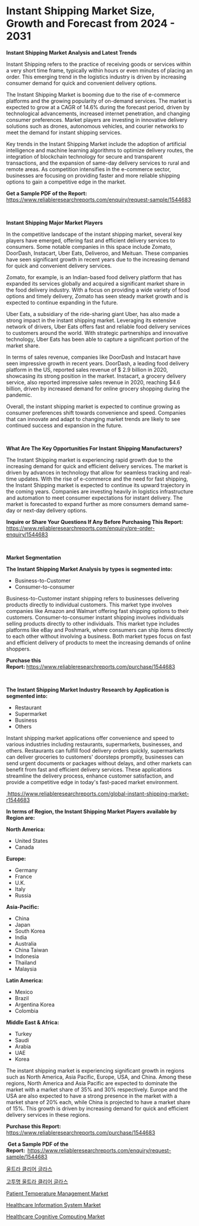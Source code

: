 <p><h1>Instant Shipping Market Size, Growth and Forecast from 2024 - 2031</h1></p><p><strong>Instant Shipping Market Analysis and Latest Trends</strong></p>
<p><p>Instant Shipping refers to the practice of receiving goods or services within a very short time frame, typically within hours or even minutes of placing an order. This emerging trend in the logistics industry is driven by increasing consumer demand for quick and convenient delivery options.</p><p>The Instant Shipping Market is booming due to the rise of e-commerce platforms and the growing popularity of on-demand services. The market is expected to grow at a CAGR of 14.6% during the forecast period, driven by technological advancements, increased internet penetration, and changing consumer preferences. Market players are investing in innovative delivery solutions such as drones, autonomous vehicles, and courier networks to meet the demand for instant shipping services.</p><p>Key trends in the Instant Shipping Market include the adoption of artificial intelligence and machine learning algorithms to optimize delivery routes, the integration of blockchain technology for secure and transparent transactions, and the expansion of same-day delivery services to rural and remote areas. As competition intensifies in the e-commerce sector, businesses are focusing on providing faster and more reliable shipping options to gain a competitive edge in the market.</p></p>
<p><strong>Get a Sample PDF of the Report:&nbsp;</strong> <a href="https://www.reliableresearchreports.com/enquiry/request-sample/1544683">https://www.reliableresearchreports.com/enquiry/request-sample/1544683</a></p>
<p>&nbsp;</p>
<p><strong>Instant Shipping Major Market Players</strong></p>
<p><p>In the competitive landscape of the instant shipping market, several key players have emerged, offering fast and efficient delivery services to consumers. Some notable companies in this space include Zomato, DoorDash, Instacart, Uber Eats, Deliveroo, and Meituan. These companies have seen significant growth in recent years due to the increasing demand for quick and convenient delivery services.</p><p>Zomato, for example, is an Indian-based food delivery platform that has expanded its services globally and acquired a significant market share in the food delivery industry. With a focus on providing a wide variety of food options and timely delivery, Zomato has seen steady market growth and is expected to continue expanding in the future.</p><p>Uber Eats, a subsidiary of the ride-sharing giant Uber, has also made a strong impact in the instant shipping market. Leveraging its extensive network of drivers, Uber Eats offers fast and reliable food delivery services to customers around the world. With strategic partnerships and innovative technology, Uber Eats has been able to capture a significant portion of the market share.</p><p>In terms of sales revenue, companies like DoorDash and Instacart have seen impressive growth in recent years. DoorDash, a leading food delivery platform in the US, reported sales revenue of $ 2.9 billion in 2020, showcasing its strong position in the market. Instacart, a grocery delivery service, also reported impressive sales revenue in 2020, reaching $4.6 billion, driven by increased demand for online grocery shopping during the pandemic.</p><p>Overall, the instant shipping market is expected to continue growing as consumer preferences shift towards convenience and speed. Companies that can innovate and adapt to changing market trends are likely to see continued success and expansion in the future.</p></p>
<p>&nbsp;</p>
<p><strong>What Are The Key Opportunities For Instant Shipping Manufacturers?</strong></p>
<p><p>The Instant Shipping market is experiencing rapid growth due to the increasing demand for quick and efficient delivery services. The market is driven by advances in technology that allow for seamless tracking and real-time updates. With the rise of e-commerce and the need for fast shipping, the Instant Shipping market is expected to continue its upward trajectory in the coming years. Companies are investing heavily in logistics infrastructure and automation to meet consumer expectations for instant delivery. The market is forecasted to expand further as more consumers demand same-day or next-day delivery options.</p></p>
<p><strong>Inquire or Share Your Questions If Any Before Purchasing This Report:</strong> <a href="https://www.reliableresearchreports.com/enquiry/pre-order-enquiry/1544683">https://www.reliableresearchreports.com/enquiry/pre-order-enquiry/1544683</a></p>
<p>&nbsp;</p>
<p><strong>Market Segmentation</strong></p>
<p><strong>The Instant Shipping Market Analysis by types is segmented into:</strong></p>
<p><ul><li>Business-to-Customer</li><li>Consumer-to-consumer</li></ul></p>
<p><p>Business-to-Customer instant shipping refers to businesses delivering products directly to individual customers. This market type involves companies like Amazon and Walmart offering fast shipping options to their customers. Consumer-to-consumer instant shipping involves individuals selling products directly to other individuals. This market type includes platforms like eBay and Poshmark, where consumers can ship items directly to each other without involving a business. Both market types focus on fast and efficient delivery of products to meet the increasing demands of online shoppers.</p></p>
<p><strong>Purchase this Report:&nbsp;</strong><a href="https://www.reliableresearchreports.com/purchase/1544683">https://www.reliableresearchreports.com/purchase/1544683</a></p>
<p>&nbsp;</p>
<p><strong>The Instant Shipping Market Industry Research by Application is segmented into:</strong></p>
<p><ul><li>Restaurant</li><li>Supermarket</li><li>Business</li><li>Others</li></ul></p>
<p><p>Instant shipping market applications offer convenience and speed to various industries including restaurants, supermarkets, businesses, and others. Restaurants can fulfill food delivery orders quickly, supermarkets can deliver groceries to customers' doorsteps promptly, businesses can send urgent documents or packages without delays, and other markets can benefit from fast and efficient delivery services. These applications streamline the delivery process, enhance customer satisfaction, and provide a competitive edge in today's fast-paced market environment.</p></p>
<p><a href="https://www.reliableresearchreports.com/global-instant-shipping-market-r1544683">&nbsp;https://www.reliableresearchreports.com/global-instant-shipping-market-r1544683</a></p>
<p><strong>In terms of Region, the Instant Shipping Market Players available by Region are:</strong></p>
<p>
    <p> <strong> North America: </strong>
        <ul>
            <li>United States</li>
            <li>Canada</li>
        </ul>
        </p> 
    <p> <strong> Europe: </strong>
        <ul>
            <li>Germany</li>
            <li>France</li>
            <li>U.K.</li>
            <li>Italy</li>
            <li>Russia</li>
        </ul>
        </p> 
    <p> <strong> Asia-Pacific: </strong>
        <ul>
            <li>China</li>
            <li>Japan</li>
            <li>South Korea</li>
            <li>India</li>
            <li>Australia</li>
            <li>China Taiwan</li>
            <li>Indonesia</li>
            <li>Thailand</li>
            <li>Malaysia</li>
        </ul>
        </p> 
    <p> <strong> Latin America: </strong>
        <ul>
            <li>Mexico</li>
            <li>Brazil</li>
            <li>Argentina Korea</li>
            <li>Colombia</li>
        </ul>
        </p> 
    <p> <strong> Middle East & Africa: </strong>
        <ul>
            <li>Turkey</li>
            <li>Saudi</li>
            <li>Arabia</li>
            <li>UAE</li>
            <li>Korea</li>
        </ul>
    </p>
    </p>
<p><p>The instant shipping market is experiencing significant growth in regions such as North America, Asia Pacific, Europe, USA, and China. Among these regions, North America and Asia Pacific are expected to dominate the market with a market share of 35% and 30% respectively. Europe and the USA are also expected to have a strong presence in the market with a market share of 20% each, while China is projected to have a market share of 15%. This growth is driven by increasing demand for quick and efficient delivery services in these regions.</p></p>
<p><strong>Purchase this Report: </strong><a href="https://www.reliableresearchreports.com/purchase/1544683">https://www.reliableresearchreports.com/purchase/1544683</a></p>
<p>&nbsp;<strong>Get a Sample PDF of the Report:&nbsp;&nbsp;</strong><a href="https://www.reliableresearchreports.com/enquiry/request-sample/1544683">https://www.reliableresearchreports.com/enquiry/request-sample/1544683</a></p>
<p><strong></strong></p>
<p><p><a href="https://github.com/tukangkrupk/Market-Research-Report-List-2/blob/main/995042085839.md">울트라 클리어 글라스</a></p><p><a href="https://github.com/mduzzalmduzzal601/Market-Research-Report-List-2/blob/main/123074885838.md">고투명 울트라 클리어 글라스</a></p><p><a href="https://www.linkedin.com/pulse/patient-temperature-management-market-global-regional-analysis-8nu2c?trackingId=5gSgGvMMS820xxY7feoeHQ%3D%3D">Patient Temperature Management Market</a></p><p><a href="https://github.com/Hazelklievgspy6vdcsmu106w/Market-Research-Report-List-3/blob/main/healthcare-information-system-market.md">Healthcare Information System Market</a></p><p><a href="https://github.com/lubmix/Market-Research-Report-List-4/blob/main/healthcare-cognitive-computing-market.md">Healthcare Cognitive Computing Market</a></p></p>